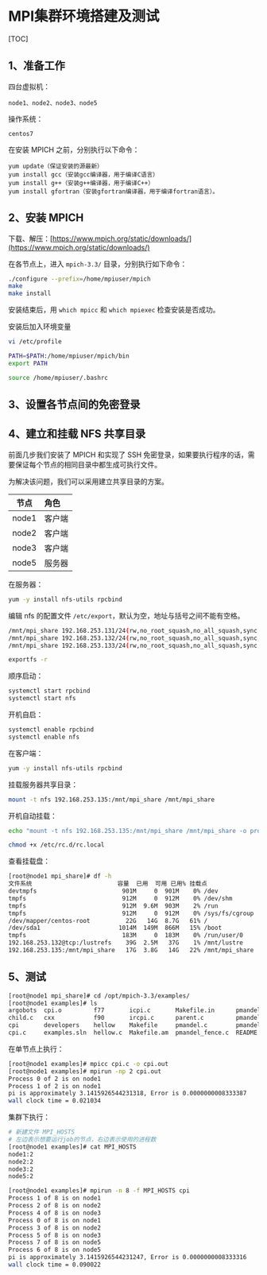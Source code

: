 # MPI集群环境搭建及测试

[TOC]

## 1、准备工作

四台虚拟机：

	node1、node2、node3、node5

操作系统：

	centos7

在安装 MPICH 之前，分别执行以下命令：

	yum update（保证安装的源最新）
	yum install gcc（安装gcc编译器，用于编译C语言）
	yum install g++（安装g++编译器，用于编译C++）
	yum install gfortran（安装gfortran编译器，用于编译fortran语言）。

## 2、安装 MPICH

下载、解压：[https://www.mpich.org/static/downloads/](https://www.mpich.org/static/downloads/)

在各节点上，进入 `mpich-3.3/` 目录，分别执行如下命令：

```sh
./configure --prefix=/home/mpiuser/mpich
make 
make install
```

安装结束后，用 `which mpicc` 和 `which mpiexec` 检查安装是否成功。

安装后加入环境变量

```sh
vi /etc/profile

PATH=$PATH:/home/mpiuser/mpich/bin
export PATH      

source /home/mpiuser/.bashrc
```

## 3、设置各节点间的免密登录

## 4、建立和挂载 NFS 共享目录

前面几步我们安装了 MPICH 和实现了 SSH 免密登录，如果要执行程序的话，需要保证每个节点的相同目录中都生成可执行文件。

为解决该问题，我们可以采用建立共享目录的方案。

节点 | 角色
--|:---
node1 | 客户端
node2 | 客户端
node3 | 客户端
node5 | 服务器

在服务器：

```sh
yum -y install nfs-utils rpcbind
```

编辑 nfs 的配置文件 `/etc/export`，默认为空，地址与括号之间不能有空格。

```sh
/mnt/mpi_share 192.168.253.131/24(rw,no_root_squash,no_all_squash,sync,anonuid=1000,anongid=1000)
/mnt/mpi_share 192.168.253.132/24(rw,no_root_squash,no_all_squash,sync,anonuid=1001,anongid=1001)
/mnt/mpi_share 192.168.253.133/24(rw,no_root_squash,no_all_squash,sync,anonuid=1002,anongid=1002)

```

```sh
exportfs -r
```

顺序启动：

```sh
systemctl start rpcbind
systemctl start nfs
```

开机自启：

```sh
systemctl enable rpcbind 
systemctl enable nfs
```

在客户端：

```sh
yum -y install nfs-utils rpcbind
```

挂载服务器共享目录：

```sh
mount -t nfs 192.168.253.135:/mnt/mpi_share /mnt/mpi_share
```

开机自动挂载：

```sh
echo "mount -t nfs 192.168.253.135:/mnt/mpi_share /mnt/mpi_share -o proto=tcp -o nolock" >> /etc/rc.d/rc.local

chmod +x /etc/rc.d/rc.local
```

查看挂载盘：

```sh
[root@node1 mpi_share]# df -h
文件系统                        容量  已用  可用 已用% 挂载点
devtmpfs                        901M     0  901M    0% /dev
tmpfs                           912M     0  912M    0% /dev/shm
tmpfs                           912M  9.6M  903M    2% /run
tmpfs                           912M     0  912M    0% /sys/fs/cgroup
/dev/mapper/centos-root          22G   14G  8.7G   61% /
/dev/sda1                      1014M  149M  866M   15% /boot
tmpfs                           183M     0  183M    0% /run/user/0
192.168.253.132@tcp:/lustrefs    39G  2.5M   37G    1% /mnt/lustre
192.168.253.135:/mnt/mpi_share   17G  3.8G   14G   22% /mnt/mpi_share
```

## 5、测试

```sh
[root@node1 mpi_share]# cd /opt/mpich-3.3/examples/
[root@node1 examples]# ls
argobots  cpi.o         f77       icpi.c       Makefile.in      pmandel_service.c  spawn_merge_child1.c
child.c   cxx           f90       ircpi.c      parent.c         pmandel_spaserv.c  spawn_merge_child2.c
cpi       developers    hellow    Makefile     pmandel.c        pmandel_spawn.c    spawn_merge_parent.c
cpi.c     examples.sln  hellow.c  Makefile.am  pmandel_fence.c  README             srtest.c
```

在单节点上执行：

```sh
[root@node1 examples]# mpicc cpi.c -o cpi.out
[root@node1 examples]# mpirun -np 2 cpi.out 
Process 0 of 2 is on node1
Process 1 of 2 is on node1
pi is approximately 3.1415926544231318, Error is 0.0000000008333387
wall clock time = 0.021034
```

集群下执行：

```sh
# 新建文件 MPI_HOSTS
# 左边表示想要运行job的节点，右边表示使用的进程数
[root@node1 examples]# cat MPI_HOSTS
node1:2
node2:2
node3:2
node5:2

[root@node1 examples]# mpirun -n 8 -f MPI_HOSTS cpi
Process 1 of 8 is on node1
Process 2 of 8 is on node2
Process 4 of 8 is on node3
Process 0 of 8 is on node1
Process 3 of 8 is on node2
Process 5 of 8 is on node3
Process 7 of 8 is on node5
Process 6 of 8 is on node5
pi is approximately 3.1415926544231247, Error is 0.0000000008333316
wall clock time = 0.090022
```